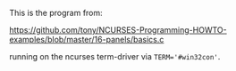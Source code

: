 This is the program from:

https://github.com/tony/NCURSES-Programming-HOWTO-examples/blob/master/16-panels/basics.c

running on the ncurses term-driver via `TERM='#win32con'`.
